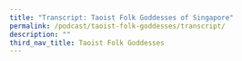 ```yaml
---
title: "Transcript: Taoist Folk Goddesses of Singapore"
permalink: /podcast/taoist-folk-goddesses/transcript/
description: ""
third_nav_title: Taoist Folk Goddesses
---
```


